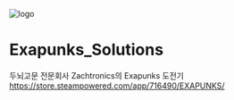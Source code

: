 ![logo](https://user-images.githubusercontent.com/22811639/86572228-9ba8cd80-bfad-11ea-876c-3205e13d21bd.png)

# Exapunks_Solutions
두뇌고문 전문회사 Zachtronics의 Exapunks 도전기
https://store.steampowered.com/app/716490/EXAPUNKS/
